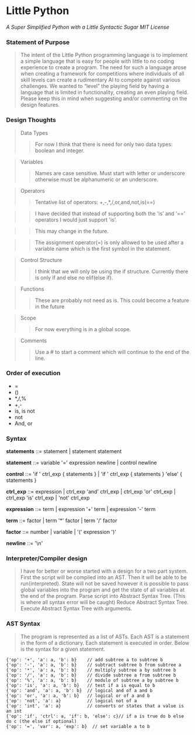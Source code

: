 # Little Python
*A Super Simplified Python with a Little Syntactic Sugar*
*MIT License*


### Statement of Purpose

> The intent of the Little Python programming language is to implement a simple language that is easy for people with little to no coding experience to create a program. The need for such a language arose when creating a framework for competitions  where individuals of all skill levels can create a rudimentary AI to compete against various challenges. We wanted to “level” the playing field by having a language that is limited in functionality, creating an even playing field. Please keep this in mind when suggesting and/or commenting on the design features.

### Design Thoughts
> Data Types
> > For now I think that there is need for only two data types: boolean and integer.

> Variables
> > Names are case sensitive.
> > Must start with letter or underscore otherwise must be alphanumeric or an underscore.

> Operators
> > Tentative list of operators: +,-,*,/,or,and,not,is(==)

> > I have decided that instead of supporting both the 'is’ and ‘==’ operators I would just support 'is’.

> > This may change in the future.

> > The assignment operator(=) is only allowed to be used after a variable name which is the first symbol in the statement.

> Control Structure
> > I think that we will only be using the if structure.
Currently there is only if and else no elif(else if).

> Functions
> > These are probably not need as is.
This could become a feature in the future

> Scope
> > For now everything is in a global scope.

> Comments
> > Use a # to start a comment which will continue to the end of the line.

### Order of execution
* =
* ()
* *,/,%
* +,-
* is, is not
* not
* And, or



### Syntax
**statements** ::= statement
                 | statement statement

**statement**  ::= variable '=' expression newline
                 | control newline

**control**    ::= 'if ' ctrl_exp { statements }
                 | 'if ' ctrl_exp { statements } 'else' { statements }

**ctrl_exp**   ::= expression
                 | ctrl_exp 'and' ctrl_exp
                 | ctrl_exp 'or' ctrl_exp
                 | ctrl_exp 'is' ctrl_exp
                 | 'not' ctrl_exp

**expression** ::= term
                 | expression '+' term
                 | expression '-' term

**term**       ::= factor
                 | term '*' factor
                 | term '/' factor

**factor**     ::= number
                 | variable
                 | '(' expression ')'

**newline**    ::= '\n'

### Interpreter/Compiler design
> I have for better or worse started with a design for a two part system. First the script will be compiled into an AST. Then it will be able to be run(interpreted). State will not be saved however it is possible to pass global variables into the program and get the state of all variables at the end of the program.
Parse script into Abstract Syntax Tree. (This is where all syntax error will be caught)
Reduce Abstract Syntax Tree.
Execute Abstract Syntax Tree with arguments.

### AST Syntax
> The program is represented as a list of ASTs. Each AST is a statement in the form of a dictionary. Each statement is executed in order. Below is the syntax for a given statement.
 ~~~
 {'op': '+', 'a': a, 'b': b}    // add subtree a to subtree b
 {'op': '-', 'a': a, 'b': b}    // subtract subtree b from subtree a
 {'op': '*', 'a': a, 'b': b}    // multiply subtree a by subtree b
 {'op': '/', 'a': a, 'b': b}    // divide subtree a from subtree b
 {'op': '%', 'a': a, 'b': b}    // modulo of subtree a by subtree b
 {'op': 'is', 'a': a, 'b': b}   // test if a is equal to b
 {'op': 'and', 'a': a, 'b': b}  // logical and of a and b
 {'op': 'or', 'a': a, 'b': b}   // logical or of a and b
 {'op': 'not', 'a': a}          // logical not of a
 {'op': 'int', 'a': a}          // converts or states that a value is an int
 {'op': 'if', 'ctrl': a, 'if': b, 'else': c}// if a is true do b else do c (the else if optional)
 {'op': '=', 'var': a, 'exp': b}  // set variable a to b
 ~~~
